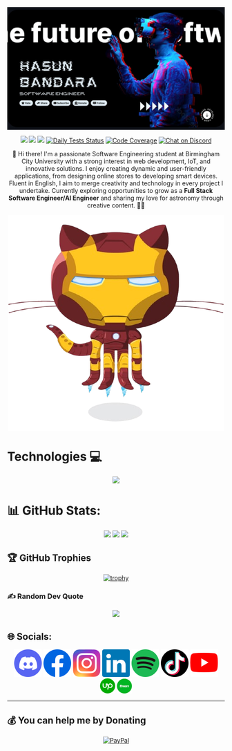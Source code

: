 <img align="center" alt="Coding" src="https://github.com/hasunB/B-Music-player/blob/master/Yellow%20and%20Red%20Bright%20and%20Playful%20YouTube%20Thumbnail%20(1).jpg">

<p align="center">
    <a href="https://shields.io/community#sponsors" alt="Sponsors on Open Collective">
        <img src="https://img.shields.io/opencollective/sponsors/shields" /></a>
    <a href="https://github.com/badges/shields/pulse" alt="Activity">
        <img src="https://img.shields.io/github/commit-activity/m/badges/shields" /></a>
    <a href="https://github.com/badges/shields/discussions" alt="Discussions">
        <img src="https://img.shields.io/github/discussions/badges/shields" /></a>
    <a href="https://github.com/badges/shields/actions/workflows/daily-tests.yml">
        <img src="https://img.shields.io/github/actions/workflow/status/badges/shields/daily-tests.yml?label=daily%20tests"
            alt="Daily Tests Status"></a>
    <a href="https://coveralls.io/github/badges/shields">
        <img src="https://img.shields.io/coveralls/github/badges/shields"
            alt="Code Coverage"></a>
    <a href="https://discord.gg/HjJCwm5">
        <img src="https://img.shields.io/discord/308323056592486420?logo=discord&logoColor=white"
            alt="Chat on Discord"></a>
</p>

<p align="center">
👋 Hi there! I'm a passionate Software Engineering student at Birmingham City University with a strong interest in web development, IoT, and innovative solutions. I enjoy creating dynamic and user-friendly applications, from designing online stores to developing smart devices. Fluent in English, I aim to merge creativity and technology in every project I undertake. Currently exploring opportunities to grow as a <b>Full Stack Software Engineer/AI Engineer</b> and sharing my love for astronomy through creative content. 🚀✨
</p>
<div align="center">
<img align="center" alt="Coding" src="https://github.com/hasunB/B-Music-player/blob/master/ironcat__1_-removebg-preview.png">
</div>

# Technologies 💻

<p align="center">
  <a href="https://skillicons.dev">
    <img src="https://skillicons.dev/icons?i=androidstudio,arduino,aws,azure,bootstrap,css,docker,figma,firebase,gcp,git,gitlab,gradle,hibernate,html,htmx,ai,java,js,jquery,kotlin,kubernetes,laravel,maven,mongodb,mysql,nginx,nodejs,notion,npm,php,postman,powershell,py,raspberrypi,react,redhat,regex,spring,stackoverflow,swift,tailwind,ts,vscode, wordpress" />
  </a>
</p>


# 📊 GitHub Stats:

<div align="center">

![](https://github-readme-stats.vercel.app/api?username=hasunB&theme=dark&hide_border=false&include_all_commits=true&count_private=true)
![](https://github-readme-stats.vercel.app/api/top-langs/?username=hasunB&theme=dark&hide_border=false&include_all_commits=true&count_private=true&layout=compact)
![](https://github-readme-streak-stats.herokuapp.com/?user=hasunB&theme=dark&hide_border=false) 

</div>



## 🏆 GitHub Trophies

<div align="center">
    
[![trophy](https://github-profile-trophy.vercel.app/?username=hasunB&theme=onedark&column=5&margin-w=15&margin-h=15)](https://github.com/ryo-ma/github-profile-trophy)

</div>

### ✍️ Random Dev Quote

<div align="center">
    
![](https://quotes-github-readme.vercel.app/api?type=horizontal&theme=dark)

</div>

## 🌐 Socials:

<p align="center">
    <a href="https://discord.gg/hasun_akash_73184">
        <img src="https://github.com/CLorant/readme-social-icons/blob/main/large/filled/discord.svg" alt="discord"/></a>
    <a href="https://web.facebook.com/profile.php?id=100094134785823" alt="Activity">
        <img src="https://github.com/CLorant/readme-social-icons/blob/main/large/filled/facebook.svg" alt="facebook"/></a>
    <a href="https://www.instagram.com/_hasun_akash_/profilecard/?igsh=bnB0bWU0MDc0YmNl" alt="Discussions">
        <img src="https://github.com/CLorant/readme-social-icons/blob/main/large/filled/instagram.svg" alt="instagram"/></a>
    <a href="https://www.linkedin.com/in/hasun-bandara-274252237">
        <img src="https://github.com/CLorant/readme-social-icons/blob/main/large/filled/linkedin.svg" alt="linkedin"></a>
    <a href="https://open.spotify.com/user/31p5iqeeskyywuxfwyc2oja2obwa?si=Mewl8bukSquL515lW52WpQ">
        <img src="https://github.com/CLorant/readme-social-icons/blob/main/large/filled/spotify.svg" alt="spotify"></a>
    <a href="https://discord.gg/HjJCwm5">
        <img src="https://github.com/CLorant/readme-social-icons/blob/main/large/filled/tiktok.svg" alt="tiktok"></a>
    <a href="https://www.youtube.com/@Tsushima810">
        <img src="https://github.com/CLorant/readme-social-icons/blob/main/large/filled/youtube.svg" alt="youtube"></a>
    <a href="https://www.upwork.com/freelancers/~01fd234bf664cf5904">
        <img src="https://github.com/hasunB/B-Music-player/blob/master/upwork-round-logo-icon-png-7017516949686332n4bo69bd8-removebg-preview.png" alt="upwork" width="35"></a>
    <a href="https://www.fiverr.com/s/jjVz6NV">
        <img src="https://github.com/hasunB/B-Music-player/blob/master/png-transparent-fiverr-freelancer-logo-business-online-marketplace-fiverr-text-service-grass-thumbnail-removebg-preview.png" alt="fiverr" width="35"></a>
</p>

---
## 💰 You can help me by Donating
<div align="center">
    
[![PayPal](https://img.shields.io/badge/PayPal-00457C?style=for-the-badge&logo=paypal&logoColor=white)](https://paypal.me/hasunakah) 

</div>

